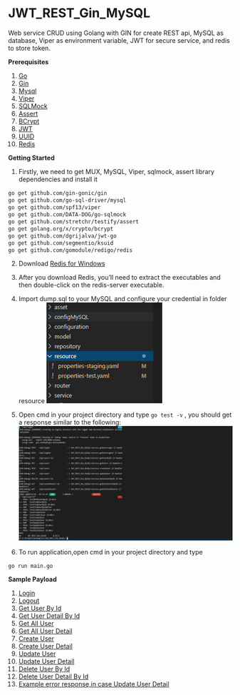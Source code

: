 # JWT_REST_Gin_MySQL
Web service CRUD using Golang with GIN for create REST api, MySQL as database, Viper as environment variable, JWT for secure service, and redis to store token.


**Prerequisites**

1. [Go](https://golang.org/)
2. [Gin](github.com/gin-gonic/gin)
3. [Mysql](https://www.mysql.com/downloads/)
4. [Viper](https://github.com/spf13/viper)
5. [SQLMock](https://github.com/DATA-DOG/go-sqlmock)
6. [Assert](https://godoc.org/github.com/stretchr/testify/assert)
7. [BCrypt](https://godoc.org/golang.org/x/crypto/bcrypt)
8. [JWT](https://github.com/dgrijalva/jwt-go)
9. [UUID](https://github.com/segmentio/ksuid)
10. [Redis](https://github.com/gomodule/redigo)

**Getting Started**
1. Firstly, we need to get MUX, MySQL, Viper, sqlmock, assert library dependencies and install it
```
go get github.com/gin-gonic/gin
go get github.com/go-sql-driver/mysql
go get github.com/spf13/viper
go get github.com/DATA-DOG/go-sqlmock
go get github.com/stretchr/testify/assert
go get golang.org/x/crypto/bcrypt
go get github.com/dgrijalva/jwt-go
go get github.com/segmentio/ksuid
go get github.com/gomodule/redigo/redis
```
2. Download [Redis for Windows](https://github.com/dmajkic/redis/downloads)
3. After you download Redis, you’ll need to extract the executables and then double-click on the redis-server executable.
4. Import dump.sql to your MySQL and configure your credential in folder resource
![Alt text](asset/configureCredentialDB.PNG?raw=true "Configure your credential DB")
5. Open cmd in your project directory and type `go test -v` , you should get a response similar to the following:
![Alt text](asset/testing_gin.PNG?raw=true "Response Unit Testing")

6. To run application,open cmd in your project directory and type
```
go run main.go
```

**Sample Payload**
1. [Login](asset/login.PNG)
2. [Logout](asset/logout.PNG)
3. [Get User By Id](asset/getUserById.PNG)
4. [Get User Detail By Id](asset/getUserDetailById.PNG)
5. [Get All User](asset/getAllUser.PNG)
6. [Get All User Detail](asset/getAllUserDetail.PNG)
7. [Create User](asset/createUser.PNG)
8. [Create User Detail](asset/createUserDetail.PNG)
9. [Update User](asset/updateUser.PNG)
10. [Update User Detail](asset/updateUserDetail.PNG)
11. [Delete User By Id](asset/deleteUserById.PNG)
12. [Delete User Detail By Id](asset/deleteUserDetailById.PNG)
13. [Example error response,in case Update User Detail](asset/updateUserDetailError.PNG)